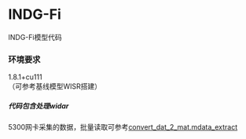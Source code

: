 # INDG-Fi
INDG-Fi模型代码
### 环境要求
 1.8.1+cu111    
 （可参考基线模型WISR搭建）
##### 代码包含处理widar
5300网卡采集的数据，批量读取可参考[convert_dat_2_mat.m](data_extract%2Fconvert_dat_2_mat.m)[data_extract](data_extract)  
